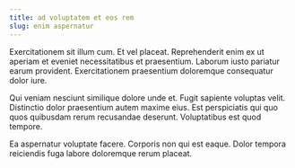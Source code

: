 ```yaml
---
title: ad voluptatem et eos rem
slug: enim aspernatur
---
```


Exercitationem sit illum cum. Et vel placeat. Reprehenderit enim ex ut aperiam et eveniet necessitatibus et praesentium. Laborum iusto pariatur earum provident. Exercitationem praesentium doloremque consequatur dolor iure.

Qui veniam nesciunt similique dolore unde et. Fugit sapiente voluptas velit. Distinctio dolor praesentium autem maxime eius. Est perspiciatis qui quo quos quibusdam rerum recusandae deserunt. Voluptatibus est quod tempore.

Ea aspernatur voluptate facere. Corporis non qui est eaque. Dolor tempora reiciendis fuga labore doloremque rerum placeat.
